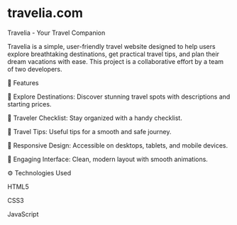 # travelia.com
Travelia - Your Travel Companion

Travelia is a simple, user-friendly travel website designed to help users explore breathtaking destinations, get practical travel tips, and plan their dream vacations with ease. This project is a collaborative effort by a team of two developers.

🚀 Features

🌆 Explore Destinations: Discover stunning travel spots with descriptions and starting prices.

🧳 Traveler Checklist: Stay organized with a handy checklist.

📝 Travel Tips: Useful tips for a smooth and safe journey.

📱 Responsive Design: Accessible on desktops, tablets, and mobile devices.

🎨 Engaging Interface: Clean, modern layout with smooth animations.

⚙️ Technologies Used

HTML5

CSS3

JavaScript
